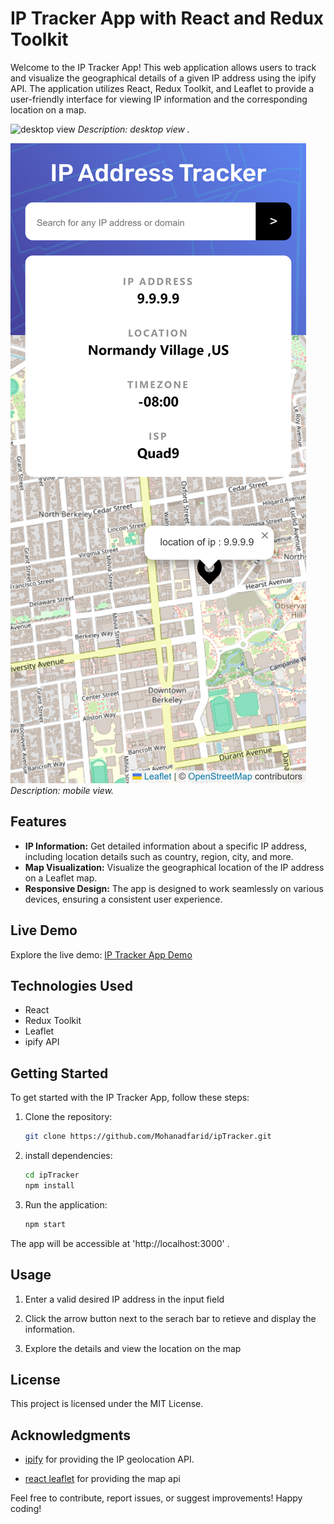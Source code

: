 # IP Tracker App with React and Redux Toolkit

Welcome to the IP Tracker App! This web application allows users to track and visualize the geographical details of a given IP address using the ipify API. The application utilizes React, Redux Toolkit, and Leaflet to provide a user-friendly interface for viewing IP information and the corresponding location on a map.

![desktop view](./public/screenshots/desktop%20view.png)
_Description: desktop view ._

![mobile view](./public/screenshots/mobile%20view.png)
_Description: mobile view._

## Features

- **IP Information:** Get detailed information about a specific IP address, including location details such as country, region, city, and more.
- **Map Visualization:** Visualize the geographical location of the IP address on a Leaflet map.
- **Responsive Design:** The app is designed to work seamlessly on various devices, ensuring a consistent user experience.

## Live Demo

Explore the live demo: [IP Tracker App Demo](https://mohanad-ip-tracker.netlify.app/)

## Technologies Used

- React
- Redux Toolkit
- Leaflet
- ipify API

## Getting Started

To get started with the IP Tracker App, follow these steps:

1. Clone the repository:

   ```bash
   git clone https://github.com/Mohanadfarid/ipTracker.git

   ```

2. install dependencies:

   ```bash
   cd ipTracker
   npm install

   ```

3. Run the application:
   ```bash
   npm start
   ```

The app will be accessible at 'http://localhost:3000' .

## Usage

1. Enter a valid desired IP address in the input field

2. Click the arrow button next to the serach bar to retieve and display the information.

3. Explore the details and view the location on the map

## License

This project is licensed under the MIT License.

## Acknowledgments

- [ipify](https://www.ipify.org/) for providing the IP geolocation API.

- [react leaflet](https://react-leaflet.js.org/)
  for providing the map api

Feel free to contribute, report issues, or suggest improvements! Happy coding!
